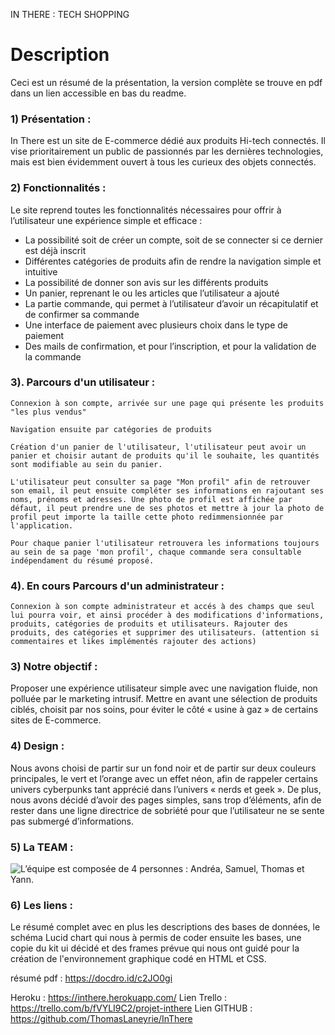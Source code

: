 IN THERE : TECH SHOPPING
# Description

Ceci est un résumé de la présentation, la version complète se trouve en pdf dans un lien accessible en bas du readme.

### 1)	Présentation : 

In There est un site de E-commerce dédié aux produits Hi-tech connectés. Il vise prioritairement un public de passionnés par les dernières technologies, mais est bien évidemment ouvert à tous les curieux des objets connectés.

### 2)	Fonctionnalités :

Le site reprend toutes les fonctionnalités nécessaires pour offrir à l’utilisateur une expérience simple et efficace :
-	La possibilité soit de créer un compte, soit de se connecter si ce dernier est déjà inscrit
-	Différentes catégories de produits afin de rendre la navigation simple et intuitive
-	La possibilité de donner son avis sur les différents produits
-	Un panier, reprenant le ou les articles que l’utilisateur a ajouté
-	La partie commande, qui permet à l’utilisateur d’avoir un récapitulatif et de confirmer sa commande
-	Une interface de paiement avec plusieurs choix dans le type de paiement
-	Des mails de confirmation, et pour l’inscription, et pour la validation de la commande

### 3). Parcours d'un utilisateur :

    Connexion à son compte, arrivée sur une page qui présente les produits "les plus vendus"

    Navigation ensuite par catégories de produits

    Création d'un panier de l'utilisateur, l'utilisateur peut avoir un panier et choisir autant de produits qu'il le souhaite, les quantités sont modifiable au sein du panier.

    L'utilisateur peut consulter sa page "Mon profil" afin de retrouver son email, il peut ensuite compléter ses informations en rajoutant ses noms, prénoms et adresses. Une photo de profil est affichée par défaut, il peut prendre une de ses photos et mettre à jour la photo de profil peut importe la taille cette photo redimmensionnée par l'application. 

    Pour chaque panier l'utilisateur retrouvera les informations toujours au sein de sa page 'mon profil', chaque commande sera consultable indépendament du résumé proposé.
 
### 4). En cours Parcours d'un administrateur :

    Connexion à son compte administrateur et accés à des champs que seul lui pourra voir, et ainsi procéder à des modifications d'informations, produits, catégories de produits et utilisateurs. Rajouter des produits, des catégories et supprimer des utilisateurs. (attention si commentaires et likes implémentés rajouter des actions)

### 3)	Notre objectif :

Proposer une expérience utilisateur simple avec une navigation fluide, non polluée par le marketing intrusif.
Mettre en avant une sélection de produits ciblés, choisit par nos soins, pour éviter le côté « usine à gaz » de certains sites de E-commerce.

### 4)	Design :

Nous avons choisi de partir sur un fond noir et de partir sur deux couleurs principales, le vert et l’orange avec un effet néon, afin de rappeler certains univers cyberpunks tant apprécié dans l’univers « nerds et geek ». 
De plus, nous avons décidé d’avoir des pages simples, sans trop d’éléments, afin de rester dans une ligne directrice de sobriété pour que l’utilisateur ne se sente pas submergé d’informations.


### 5)	La TEAM :

![L’équipe est composée de 4 personnes : Andréa, Samuel, Thomas et Yann.](https://zupimages.net/up/23/12/np8o.png "La team")

### 6)	Les liens :

Le résumé complet avec en plus les descriptions des bases de données, le schéma Lucid chart qui nous à permis de coder ensuite les bases, une copie du kit ui décidé et des frames prévue qui nous ont guidé pour la création de l'environnement graphique codé en HTML et CSS.

résumé pdf : https://docdro.id/c2JO0gi

Heroku : https://inthere.herokuapp.com/
Lien Trello : https://trello.com/b/fVYLI9C2/projet-inthere
Lien GITHUB : https://github.com/ThomasLaneyrie/InThere
